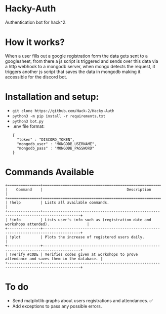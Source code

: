# Hacky-Auth
Authentication bot for hack^2.


# How it works?
When a user fills out a google registration form the data gets sent to a googlesheet, from there a js script is triggered and sends over this data via a http webhook to a mongodb server, 
when mongo detects the request, it triggers another js script that saves the data in mongodb making it accessible for the discord bot. 

# Installation and setup:
* ```git clone https://github.com/Hack-2/Hacky-Auth```
* ```python3 -m pip install -r requirements.txt```
* ```python3 bot.py```
* .env file format:
    ```
    {
      "token" : "DISCORD_TOKEN",
      "mongodb_user" : "MONGODB_USERNAME",
      "mongodb_pass" : "MONGODB_PASSWORD"
    }
  ```

# Commands Available

 
    +===============+=======================================================================================+
    |    Command    |                                      Description                                      |
    +===============+=======================================================================================+
    | !help         | Lists all available commands.                                                         |
    +---------------+---------------------------------------------------------------------------------------+
    | !info         | Lists user's info such as (registration date and workshops attended).                 |
    +---------------+---------------------------------------------------------------------------------------+
    | !plot         | Plots the increase of registered users daily.                                         |
    +---------------+---------------------------------------------------------------------------------------+
    | !verify #CODE | Verifies codes given at workshops to prove attendance and saves them in the database. |
    +---------------+---------------------------------------------------------------------------------------+


# To do
* Send matplotlib graphs about users registrations and attendances. ✅ 
* Add exceptions to pass any possible errors.

